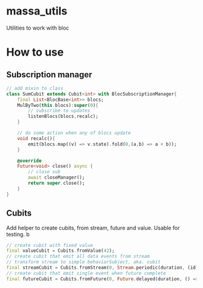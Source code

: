 # massa_utils

Utilities to work with bloc

# How to use
## Subscription manager

```dart
// add mixin to class
class SumCubit extends Cubit<int> with BlocSubscriptionManager{
    final List<BlocBase<int>> blocs;
    MulByTwo(this.blocs):super(0){
        // subscribe to updates
        listenBlocs(blocs,recalc);
    }

    // do some action when any of blocs update
    void recalc(){
        emit(blocs.map((v) => v.state).fold(0,(a,b) => a + b));
    }

    @override
    Future<void> close() async {
        // close sub
        await closeManager();
        return super.close();
    }
}

```

## Cubits

Add helper to create cubits, from stream, future and value. Usable for testing.
b
```dart
// create cubit with fixed value
final valueCubit = Cubits.fromValue(42);
// create cubit that emit all data events from stream
// transform stream to simple behaviorSubject, aka. cubit
final streamCubit = Cubits.fromStream(0, Stream.periodic(duration, (id) => id));
// create cubit that emit single event when future complete
final futureCubit = Cubits.fromFuture(0, Future.delayed(duration, () => 42));)
```